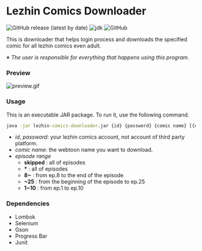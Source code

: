# Lezhin Comics Downloader

![GitHub release (latest by date)](https://img.shields.io/github/v/release/imsejin/lezhin-comics-downloader) ![jdk](https://img.shields.io/badge/jdk-8-orange) ![GitHub](https://img.shields.io/github/license/imsejin/lezhin-comics-downloader)

This is downloader that helps login process and downloads the specified comic for all lezhin comics even adult.

※ *The user is responsible for everything that happens using this program.*



### Preview

![preview.gif](https://user-images.githubusercontent.com/46176032/82747023-5ef38f00-9dd0-11ea-9f42-18f744fb50a9.gif)



### Usage

This is an executable JAR package. To run it, use the following command.

```cmd
java -jar lezhin-comics-downloader.jar {id} {password} {comic name} [{episode range}]
```

- *id*, *password*: your lezhin comics account, not account of third party platform.
- *comic name*: the webtoon name you want to download.
- *episode range*
  - __skipped__ : all of episodes
  - __*__ : all of episodes
  - __8~__ : from ep.8 to the end of the episode
  - __~25__ : from the beginning of the episode to ep.25
  - __1~10__ : from ep.1 to ep.10



### Dependencies

- Lombok
- Selenium
- Gson
- Progress Bar
- Junit





